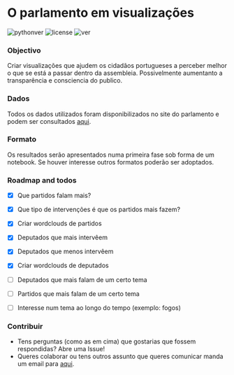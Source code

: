 # O parlamento em visualizações

![pythonver](https://img.shields.io/badge/python-2.7-blue.svg)
![license](https://img.shields.io/badge/license-MIT-green.svg)
![ver](https://img.shields.io/badge/version-0.1-lightgrey.svg)


### Objectivo

Criar visualizações que ajudem os cidadãos portugueses a perceber melhor o que se está a passar dentro da assembleia. Possivelmente aumentanto a transparência e consciencia do publico.



### Dados

Todos os dados utilizados foram disponibilizados no site do parlamento e podem ser consultados [aqui](http://www.parlamento.pt/Cidadania/Paginas/DAIntervencoes.aspx). 



### Formato

Os resultados serão apresentados numa primeira fase sob forma de um notebook. Se houver interesse outros formatos poderão ser adoptados.



### Roadmap and todos

- [x] Que partidos falam mais? 
- [x] Que tipo de intervenções é que os partidos mais fazem? 
- [x] Criar wordclouds de partidos
- [x] Deputados que mais intervêem 
- [x] Deputados que menos intervêem 
- [x] Criar wordclouds de deputados
- [ ] Deputados que mais falam de um certo tema
- [ ] Partidos que mais falam de um certo tema
- [ ] Interesse num tema ao longo do tempo (exemplo: fogos)



### Contribuir

- Tens perguntas (como as em cima) que gostarias que fossem respondidas? Abre uma Issue!
- Queres colaborar ou tens outros assunto que queres comunicar manda um email para [aqui](mailto:duarteocarmo@gmail.com).
